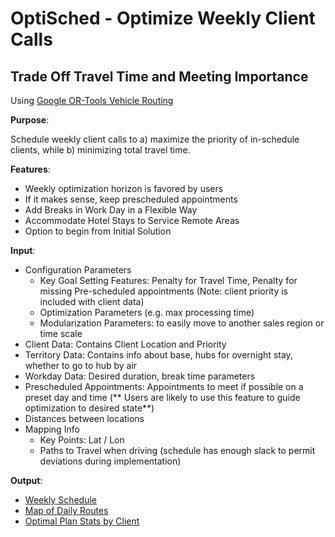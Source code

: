 # OptiSched - Optimize Weekly Client Calls

## Trade Off Travel Time and Meeting Importance

Using [Google OR-Tools Vehicle Routing](https://developers.google.com/optimization/routing)

**Purpose**:

Schedule weekly client calls to a) maximize the priority of in-schedule clients, while b) minimizing total travel time.

**Features**:

- Weekly optimization horizon is favored by users
- If it makes sense, keep prescheduled appointments
- Add Breaks in Work Day in a Flexible Way
- Accommodate Hotel Stays to Service Remote Areas
- Option to begin from Initial Solution

**Input**:

- Configuration Parameters 
    - Key Goal Setting Features: Penalty for Travel Time, Penalty for missing Pre-scheduled appointments (Note: client priority is included with client data)
    - Optimization Parameters (e.g. max processing time)
    - Modularization Parameters: to easily move to another sales region or time scale
- Client Data: Contains Client Location and Priority
- Territory Data: Contains info about base, hubs for overnight stay, whether to go to hub by air
- Workday Data: Desired duration, break time parameters
- Prescheduled Appointments: Appointments to meet if possible on a preset day and time (** Users are likely to use this feature to guide optimization to desired state**)
- Distances between locations
- Mapping Info
    - Key Points: Lat / Lon
    - Paths to Travel when driving (schedule has enough slack to permit deviations during implementation)

**Output**:

- [Weekly Schedule](output/optisched.txt)
- [Map of Daily Routes](http://htmlpreview.github.io/?https://github.com/ispapadakis/optisched/blob/main/output/RegionGR_map.html)
- [Optimal Plan Stats by Client](output/RegionGR_account_stats.csv)